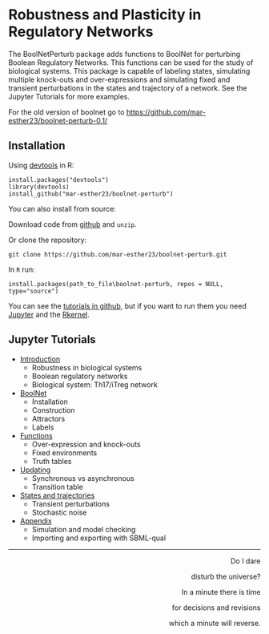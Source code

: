 # Robustness and Plasticity in Regulatory Networks

The BoolNetPerturb package adds functions to BoolNet for perturbing Boolean Regulatory Networks. This functions can be used for the study of biological systems. This package is capable of labeling states, simulating multiple knock-outs and over-expressions and simulating fixed and transient perturbations in the states and trajectory of a network. See the Jupyter Tutorials for more examples.

For the old version of boolnet go to https://github.com/mar-esther23/boolnet-perturb-0.1/

## Installation
Using [devtools](https://github.com/hadley/devtools) in R:
```
install.packages("devtools")
library(devtools)
install_github("mar-esther23/boolnet-perturb")
```

You can also install from source:

Download code from [github](https://github.com/mar-esther23/boolnet-perturb) and `unzip`.

Or clone the repository:
```
git clone https://github.com/mar-esther23/boolnet-perturb.git
```

In `R` run:
```
install.packages(path_to_file\boolnet-perturb, repos = NULL, type="source")
```

You can see the [tutorials in github](https://github.com/mar-esther23/boolnet-perturb/tutorials), but if you want to run them you need [Jupyter](http://jupyter.readthedocs.org/en/latest/install.html) and the [Rkernel](http://irkernel.github.io/installation/).

## Jupyter Tutorials

* [Introduction](./tutorials/RPRN-Introduction.ipynb)
    * Robustness in biological systems
    * Boolean regulatory networks
    * Biological system: Th17/iTreg network
* [BoolNet](./tutorials/RPRN-BoolNet.ipynb)
    * Installation
    * Construction
    * Attractors
    * Labels
* [Functions](./tutorials/RPRN-Functions.ipynb)
    * Over-expression and knock-outs
    * Fixed environments
    * Truth tables
* [Updating](./tutorials/RPRN-Updating.ipynb)
    * Synchronous vs asynchronous
    * Transition table
* [States and trajectories](./tutorials/RPRN-States-Trajectories.ipynb)
    * Transient perturbations
    * Stochastic noise
* [Appendix](./tutorials/RPRN-Appendix.ipynb)
    * Simulation and model checking
    * Importing and exporting with SBML-qual

--------------------------------------------

<p align="right"> Do I dare </p>
<p align="right"> disturb the universe? </p>
<p align="right"> In a minute there is time </p>
<p align="right"> for decisions and revisions </p>
<p align="right"> which a minute will reverse. </p>
